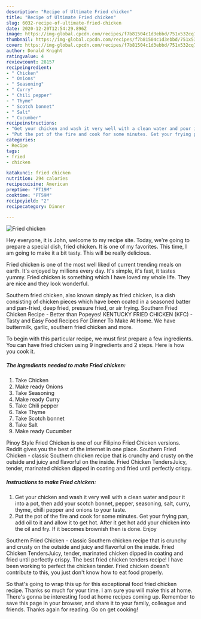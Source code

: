 ```yaml
---
description: "Recipe of Ultimate Fried chicken"
title: "Recipe of Ultimate Fried chicken"
slug: 6032-recipe-of-ultimate-fried-chicken
date: 2020-12-20T12:54:29.896Z
image: https://img-global.cpcdn.com/recipes/f7b81504c1d3ebbd/751x532cq70/fried-chicken-recipe-main-photo.jpg
thumbnail: https://img-global.cpcdn.com/recipes/f7b81504c1d3ebbd/751x532cq70/fried-chicken-recipe-main-photo.jpg
cover: https://img-global.cpcdn.com/recipes/f7b81504c1d3ebbd/751x532cq70/fried-chicken-recipe-main-photo.jpg
author: Donald Knight
ratingvalue: 4
reviewcount: 28157
recipeingredient:
- " Chicken"
- " Onions"
- " Seasoning"
- " Curry"
- " Chili pepper"
- " Thyme"
- " Scotch bonnet"
- " Salt"
- " Cucumber"
recipeinstructions:
- "Get your chicken and wash it very well with a clean water and pour it into a pot, then add your scotch bonnet, pepper, seasoning, salt, curry, thyme, chilli pepper and onions to your taste."
- "Put the pot of the fire and cook for some minutes. Get your frying pan, add oil to it and allow it to get hot. After it get hot add your chicken into the oil and fry. If it becomes brownish then is done. Enjoy"
categories:
- Recipe
tags:
- fried
- chicken

katakunci: fried chicken 
nutrition: 294 calories
recipecuisine: American
preptime: "PT19M"
cooktime: "PT59M"
recipeyield: "2"
recipecategory: Dinner

---
```



![Fried chicken](https://img-global.cpcdn.com/recipes/f7b81504c1d3ebbd/751x532cq70/fried-chicken-recipe-main-photo.jpg)

Hey everyone, it is John, welcome to my recipe site. Today, we're going to prepare a special dish, fried chicken. It is one of my favorites. This time, I am going to make it a bit tasty. This will be really delicious.

Fried chicken is one of the most well liked of current trending meals on earth. It's enjoyed by millions every day. It's simple, it's fast, it tastes yummy. Fried chicken is something which I have loved my whole life. They are nice and they look wonderful.

Southern fried chicken, also known simply as fried chicken, is a dish consisting of chicken pieces which have been coated in a seasoned batter and pan-fried, deep fried, pressure fried, or air frying. Southern Fried Chicken Recipe - Better than Popeyes! KENTUCKY FRIED CHICKEN (KFC) - Tasty and Easy Food Recipes For Dinner To Make At Home. We have buttermilk, garlic, southern fried chicken and more.


To begin with this particular recipe, we must first prepare a few ingredients. You can have fried chicken using 9 ingredients and 2 steps. Here is how you cook it.

<!--inarticleads1-->

##### The ingredients needed to make Fried chicken:

1. Take  Chicken
1. Make ready  Onions
1. Take  Seasoning
1. Make ready  Curry
1. Take  Chili pepper
1. Take  Thyme
1. Take  Scotch bonnet
1. Take  Salt
1. Make ready  Cucumber


Pinoy Style Fried Chicken is one of our Filipino Fried Chicken versions. Reddit gives you the best of the internet in one place. Southern Fried Chicken - classic Southern chicken recipe that is crunchy and crusty on the outside and juicy and flavorful on the inside. Fried Chicken TendersJuicy, tender, marinated chicken dipped in coating and fried until perfectly crispy. 

<!--inarticleads2-->

##### Instructions to make Fried chicken:

1. Get your chicken and wash it very well with a clean water and pour it into a pot, then add your scotch bonnet, pepper, seasoning, salt, curry, thyme, chilli pepper and onions to your taste.
1. Put the pot of the fire and cook for some minutes. Get your frying pan, add oil to it and allow it to get hot. After it get hot add your chicken into the oil and fry. If it becomes brownish then is done. Enjoy


Southern Fried Chicken - classic Southern chicken recipe that is crunchy and crusty on the outside and juicy and flavorful on the inside. Fried Chicken TendersJuicy, tender, marinated chicken dipped in coating and fried until perfectly crispy. The best fried chicken tenders recipe! I have been working to perfect the chicken tender. Fried chicken doesn&#39;t contribute to this, you just don&#39;t know how to eat food properly. 

So that's going to wrap this up for this exceptional food fried chicken recipe. Thanks so much for your time. I am sure you will make this at home. There's gonna be interesting food at home recipes coming up. Remember to save this page in your browser, and share it to your family, colleague and friends. Thanks again for reading. Go on get cooking!
